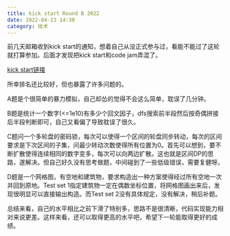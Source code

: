 ```yaml
---
title: kick start Round B 2022
date: 2022-04-23 14:30
category: 技术
---
```


前几天邮箱收到kick start的通知，想着自己从没正式参与过，看能不能过了这轮就打算参加。后面才发现把kick start和code jam弄混了。

<!--more-->

[kick start链接](https://codingcompetitions.withgoogle.com/kickstart/round/00000000008caa74)

所幸排名还比较好，但也暴露了许多问题的。

A题是个很简单的暴力模拟，自己却怂的觉得不会这么简单，耽误了几分钟。

B题是统计一个数字(<=1e10)有多少个回文因子，dfs搜索前半段然后按奇偶拼接后半段判断即可，自己又看偏了导致耽误了很久。

C题问一个多轮盘的密码锁，每次可以使得一个区间的轮盘同步转动，每次的区间要求是下次区间的子集，问最少转动次数使得所有位置为0。首先可以想到，要不断扩散使得连续相同的数字变多，每次可以向两边扩散。这也就是区间DP的思路，遂解决。但自己好久没有思考做题，中间碰到了一些低级错误，需要复健呀。

D题是一个网格图，有空地和建筑物，要求构造出一种方案使得经过所有空地一次并回到原地。Test set 1指定建筑物一定在偶数坐标位置，将网格图画出来后，发现很明显可以直接输出构造。而Test set 2没有具体规定，没有解决，稍后补题。

总结来看，自己的水平相比之前下滑了特别多，思路不是很清晰，代码实现能力相对来说更差。这样来看，还可以取得更高的水平吧，希望下一轮能取得更好的成绩。